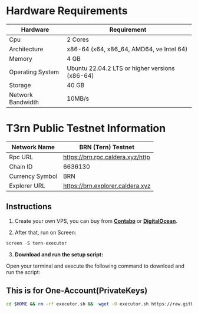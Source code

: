 # Hardware Requirements
| Hardware | Requirement |
| ------------- | ---------------- |
Cpu | 2 Cores
Architecture | x86-64 (x64, x86_64, AMD64, ve Intel 64)
Memory | 4 GB
Operating System | Ubuntu 22.04.2 LTS or higher versions (x86-64)
Storage | 40 GB
Network Bandwidth | 10MB/s 

# T3rn Public Testnet Information
| Network Name     | BRN (Tern) Testnet |
| ------------- | ---------------- |
Rpc URL | https://brn.rpc.caldera.xyz/http
Chain ID | 6636130
Currency Symbol | BRN
Explorer URL | https://brn.explorer.caldera.xyz

## Instructions

1. Create your own VPS, you can buy from **[Contabo](https://contabo.com/)** or **[DigitalOcean](https://m.do.co/c/5423032133fa)**.

2. After that, run on Screen:
```python
screen -S tern-executor
```

3. **Download and run the setup script:**

Open your terminal and execute the following command to download and run the script:

## This is for One-Account(PrivateKeys)

   ```sh
   cd $HOME && rm -rf executor.sh &&  wget -O executor.sh https://raw.githubusercontent.com/rmndkyl/MandaNode/main/Tern-Light-Nodes/executor.sh && chmod +x executor.sh && sed -i 's/\r$//' executor.sh && ./executor.sh
   ```
